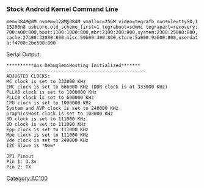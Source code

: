 ### Stock Android Kernel Command Line

`mem=384M@0M nvmem=128M@384M vmalloc=256M video=tegrafb console=ttyS0,115200n8 usbcore.old_scheme_first=1 tegraboot=sdmmc tegrapart=recovery:700:a00:800,boot:1100:1000:800,mbr:2100:200:800,system:2300:25800:800,cache:27b00:32000:800,misc:59b00:400:800,store:5a000:9a600:800,userdata:f4700:2be500:800`

Serial Output:

    **********Aos DebugSemiHosting Initialized*******
    ---------------------------------------------------
    ADJUSTED CLOCKS:
    MC clock is set to 333000 KHz
    EMC clock is set to 666000 KHz (DDR clock is at 333000 KHz)
    PLLX0 clock is set to 1000000 KHz
    PLLC0 clock is set to 600000 KHz                                                                                                                                                                       CPU clock is set to 1000000 KHz
    System and AVP clock is set to 240000 KHz
    GraphicsHost clock is set to 108000 KHz
    3D clock is set to 111000 KHz
    2D clock is set to 111000 KHz
    Epp clock is set to 111000 KHz
    Mpe clock is set to 111000 KHz
    Vde clock is set to 240000 KHz
    I2C Slave is *New*

`JP1 Pinout `\
`Pin 1: 3.3v`\
`Pin 2: TX`

<Category:AC100>
